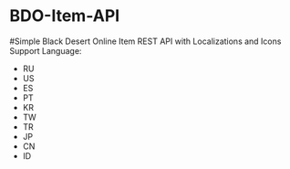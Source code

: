 # BDO-Item-API
#Simple Black Desert Online Item REST API with Localizations and Icons
Support Language:
- RU
- US
- ES
- PT
- KR
- TW
- TR
- JP 
- CN
- ID

